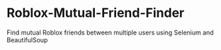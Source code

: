# Roblox-Mutual-Friend-Finder
Find mutual Roblox friends between multiple users using Selenium and BeautifulSoup
